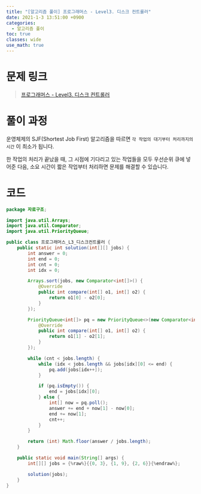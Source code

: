 ```yaml
---
title: "[알고리즘 풀이] 프로그래머스 - Level3. 디스크 컨트롤러"
date: 2021-1-3 13:51:00 +0900
categories:
  - 알고리즘 풀이
toc: true
classes: wide
use_math: true
---
```


# 문제 링크

> [프로그래머스 - Level3. 디스크 컨트롤러](https://programmers.co.kr/learn/courses/30/lessons/42627)

# 풀이 과정

운영체제의 SJF(Shortest Job First) 알고리즘을 따르면 `각 작업의 대기부터 처리까지의 시간` 이 최소가 됩니다.

한 작업의 처리가 끝났을 때, 그 시점에 기다리고 있는 작업들을 모두 우선순위 큐에 넣어준 다음, 소요 시간이 짧은 작업부터 처리하면 문제를 해결할 수 있습니다.

# 코드

```java
package 자료구조;

import java.util.Arrays;
import java.util.Comparator;
import java.util.PriorityQueue;

public class 프로그래머스_L3_디스크컨트롤러 {
    public static int solution(int[][] jobs) {
        int answer = 0;
        int end = 0;
        int cnt = 0;
        int idx = 0;

        Arrays.sort(jobs, new Comparator<int[]>() {
            @Override
            public int compare(int[] o1, int[] o2) {
                return o1[0] - o2[0];
            }
        });

        PriorityQueue<int[]> pq = new PriorityQueue<>(new Comparator<int[]>() {
            @Override
            public int compare(int[] o1, int[] o2) {
                return o1[1] - o2[1];
            }
        });

        while (cnt < jobs.length) {
            while (idx < jobs.length && jobs[idx][0] <= end) {
                pq.add(jobs[idx++]);
            }

            if (pq.isEmpty()) {
                end = jobs[idx][0];
            } else {
                int[] now = pq.poll();
                answer += end + now[1] - now[0];
                end += now[1];
                cnt++;
            }
        }

        return (int) Math.floor(answer / jobs.length);
    }

    public static void main(String[] args) {
        int[][] jobs = {%raw%}{{0, 3}, {1, 9}, {2, 6}}{%endraw%};

        solution(jobs);
    }
}
```